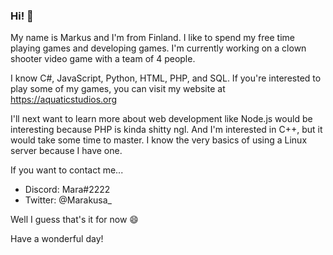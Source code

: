 ### Hi! 👋

My name is Markus and I'm from Finland. I like to spend my free time playing games and developing games.
I'm currently working on a clown shooter video game with a team of 4 people.

I know C#, JavaScript, Python, HTML, PHP, and SQL. If you're interested to play some of my games, you can visit my website at https://aquaticstudios.org

I'll next want to learn more about web development like Node.js would be interesting because PHP is kinda shitty ngl. And I'm interested in C++, but it would take some time to master.
I know the very basics of using a Linux server because I have one.

If you want to contact me...
- Discord: Mara#2222
- Twitter: @Marakusa_

Well I guess that's it for now 😄

Have a wonderful day!
